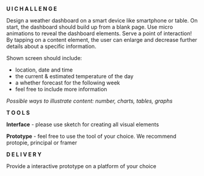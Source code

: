 **U I  C H A L L E N G E**

Design a weather dashboard on a smart device like smartphone or table. On start, the dashboard should build up from a blank page. Use micro animations to reveal the dashboard elements. Serve a point of interaction! By tapping on a content element, the user can enlarge and decrease further details about a specific information.

Shown screen should include:

- location, date and time
- the current & estimated temperature of the day
- a whether forecast for the following week
- feel free to include more information

*Possible ways to illustrate content: number, charts, tables, graphs*

**T O O L S**

**Interface** - please use sketch for creating all visual elements

**Prototype** -  feel free to use the tool of your choice. We recommend protopie, principal or framer

**D E L I V E R Y**


Provide a interactive prototype on a platform of your choice
